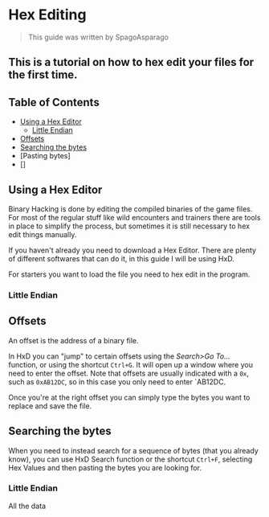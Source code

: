 # Hex Editing
> This guide was written by SpagoAsparago

This is a tutorial on how to hex edit your files for the first time.
--- 
## Table of Contents
* [Using a Hex Editor](#section)
  * [Little Endian](#subsection)
* [Offsets](#section-2)
* [Searching the bytes](#section-3)
* [Pasting bytes]
* []

## Using a Hex Editor

Binary Hacking is done by editing the compiled binaries of the game files. 
For most of the regular stuff like wild encounters and trainers there are tools in place to simplify the process, but sometimes it is still necessary to hex edit things manually.

If you haven't already you need to download a Hex Editor. There are plenty of different softwares that can do it, in this guide I will be using HxD.

For starters you want to load the file you need to hex edit in the program.

### Little Endian



## Offsets

An offset is the address of a binary file.

In HxD you can "jump" to certain offsets using the *Search>Go To...* function, or using the shortcut `Ctrl+G`. It will open up a window where you need to enter the offset. Note that offsets are usually indicated with a `0x`, such as `0xAB12DC`, so in this case you only need to enter `AB12DC.

Once you're at the right offset you can simply type the bytes you want to replace and save the file.

## Searching the bytes

When you need to instead search for a sequence of bytes (that you already know), you can use HxD Search function or the shortcut `Ctrl+F`, selecting Hex Values and then pasting the bytes you are looking for. 


### Little Endian

All the data
